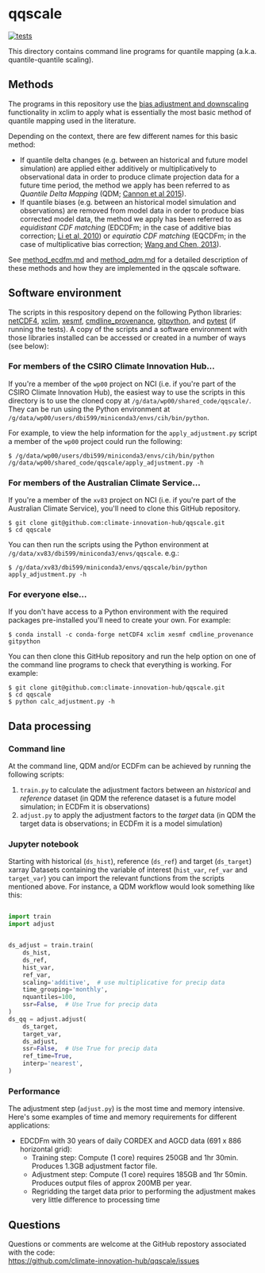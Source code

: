 # qqscale

[![tests](https://github.com/climate-innovation-hub/qqscale/actions/workflows/tests.yml/badge.svg)](https://github.com/climate-innovation-hub/qqscale/actions/workflows/tests.yml)

This directory contains command line programs for quantile mapping (a.k.a. quantile-quantile scaling). 

## Methods

The programs in this repository use the
[bias adjustment and downscaling](https://xclim.readthedocs.io/en/stable/sdba.html) functionality in xclim
to apply what is essentially the most basic method of quantile mapping used in the literature.

Depending on the context, there are few different names for this basic method:
- If quantile delta changes (e.g. between an historical and future model simulation) are applied
  either additively or multiplicatively to observational data in order to produce
  climate projection data for a future time period,
  the method we apply has been referred to as
  *Quantile Delta Mapping* (QDM; [Cannon et al 2015](https://doi.org/10.1175/JCLI-D-14-00754.1)).
- If quantile biases (e.g. between an historical model simulation and observations) are removed
  from model data in order to produce bias corrected model data,
  the method we apply has been referred to as
  *equidistant CDF matching* (EDCDFm; in the case of additive bias correction; [Li et al, 2010](https://doi.org/10.1029/2009JD012882)) or
  *equiratio CDF matching* (EQCDFm; in the case of multiplicative bias correction; [Wang and Chen, 2013](https://doi.org/10.1002/asl2.454)).

See [method_ecdfm.md](method_ecdfm.md) and [method_qdm.md](method_qdm.md) for a detailed description
of these methods and how they are implemented in the qqscale software.

## Software environment

The scripts in this respository depend on the following Python libraries:
[netCDF4](https://unidata.github.io/netcdf4-python/),
[xclim](https://xclim.readthedocs.io),
[xesmf](https://xesmf.readthedocs.io),
[cmdline_provenance](https://cmdline-provenance.readthedocs.io),
[gitpython](https://gitpython.readthedocs.io),
and [pytest](https://docs.pytest.org) (if running the tests).
A copy of the scripts and a software environment with those libraries installed
can be accessed or created in a number of ways (see below):

### For members of the CSIRO Climate Innovation Hub...

If you're a member of the `wp00` project on NCI
(i.e. if you're part of the CSIRO Climate Innovation Hub),
the easiest way to use the scripts in this directory is to use the cloned copy at `/g/data/wp00/shared_code/qqscale/`.
They can be run using the Python environment at `/g/data/wp00/users/dbi599/miniconda3/envs/cih/bin/python`.

For example, to view the help information for the `apply_adjustment.py` script
a member of the `wp00` project could run the following:

```
$ /g/data/wp00/users/dbi599/miniconda3/envs/cih/bin/python /g/data/wp00/shared_code/qqscale/apply_adjustment.py -h
```

### For members of the Australian Climate Service...

If you're a member of the `xv83` project on NCI
(i.e. if you're part of the Australian Climate Service),
you'll need to clone this GitHub repository.

```
$ git clone git@github.com:climate-innovation-hub/qqscale.git
$ cd qqscale
```

You can then run the scripts using the Python environment at `/g/data/xv83/dbi599/miniconda3/envs/qqscale`. e.g.:

```
$ /g/data/xv83/dbi599/miniconda3/envs/qqscale/bin/python apply_adjustment.py -h
```

### For everyone else...

If you don't have access to a Python environment with the required packages
pre-installed you'll need to create your own.
For example:

```
$ conda install -c conda-forge netCDF4 xclim xesmf cmdline_provenance gitpython
```

You can then clone this GitHub repository and run the help option
on one of the command line programs to check that everything is working.
For example:

```
$ git clone git@github.com:climate-innovation-hub/qqscale.git
$ cd qqscale
$ python calc_adjustment.py -h
```

## Data processing

### Command line
  
At the command line, QDM and/or ECDFm can be achieved by running the following scripts:
1. `train.py` to calculate the adjustment factors between an *historical* and *reference* dataset
   (in QDM the reference dataset is a future model simulation; in ECDFm it is observations)
1. `adjust.py` to apply the adjustment factors to the *target* data
   (in QDM the target data is observations; in ECDFm it is a model simulation)

### Jupyter notebook

Starting with historical (`ds_hist`), reference (`ds_ref`) and target (`ds_target`) xarray Datasets
containing the variable of interest (`hist_var`, `ref_var` and `target_var`)
you can import the relevant functions from the scripts mentioned above.
For instance,
a QDM workflow would look something like this:

```python

import train
import adjust


ds_adjust = train.train(
    ds_hist,
    ds_ref,
    hist_var,
    ref_var,
    scaling='additive',  # use multiplicative for precip data
    time_grouping='monthly',
    nquantiles=100,
    ssr=False,  # Use True for precip data
)
ds_qq = adjust.adjust(
    ds_target,
    target_var,
    ds_adjust,
    ssr=False,  # Use True for precip data
    ref_time=True,
    interp='nearest', 
)
```

### Performance

The adjustment step (`adjust.py`) is the most time and memory intensive.
Here's some examples of time and memory requirements for different applications:
- EDCDFm with 30 years of daily CORDEX and AGCD data (691 x 886 horizontal grid):
  - Training step: Compute (1 core) requires 250GB and 1hr 30min. Produces 1.3GB adjustment factor file.
  - Adjustment step: Compute (1 core) requires 185GB and 1hr 50min. Produces output files of approx 200MB per year.
  - Regridding the target data prior to performing the adjustment makes very little difference to processing time

## Questions

Questions or comments are welcome at the GitHub repostory
associated with the code:  
https://github.com/climate-innovation-hub/qqscale/issues
